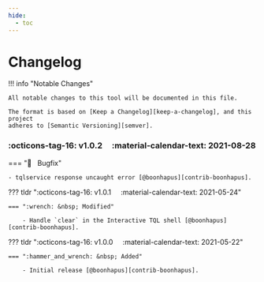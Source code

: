 ```yaml
---
hide:
  - toc
---
```


# Changelog

!!! info "Notable Changes"

    All notable changes to this tool will be documented in this file.

    The format is based on [Keep a Changelog][keep-a-changelog], and this project
    adheres to [Semantic Versioning][semver].

### :octicons-tag-16: v1.0.2 &nbsp; &nbsp; :material-calendar-text: 2021-08-28

=== ":bug: &nbsp; Bugfix"

    - tqlservice response uncaught error [@boonhapus][contrib-boonhapus].

??? tldr ":octicons-tag-16: v1.0.1 &nbsp; &nbsp; :material-calendar-text: 2021-05-24"

    === ":wrench: &nbsp; Modified"

        - Handle `clear` in the Interactive TQL shell [@boonhapus][contrib-boonhapus].

??? tldr ":octicons-tag-16: v1.0.0 &nbsp; &nbsp; :material-calendar-text: 2021-05-22"

    === ":hammer_and_wrench: &nbsp; Added"

        - Initial release [@boonhapus][contrib-boonhapus].


[keep-a-changelog]: https://keepachangelog.com/en/1.0.0/
[semver]: https://semver.org/spec/v2.0.0.html
[contrib-boonhapus]: https://github.com/boonhapus
